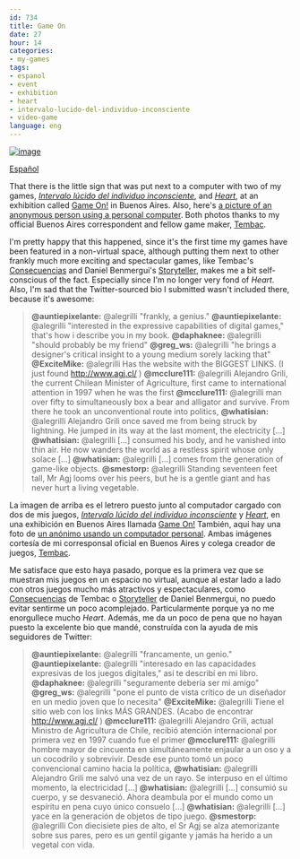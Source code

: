```yaml
---
id: 734
title: Game On
date: 27
hour: 14
categories:
- my-games
tags:
- espanol
- event
- exhibition
- heart
- intervalo-lucido-del-individuo-inconsciente
- video-game
language: eng
---
```


[![image](/files/2012/10-game-on/gameonplaquesmall.jpg "My games' plaque")](/files/2012/10-game-on/gameonplaque.jpg)

[Español](/2012/10/game-on/#language)

That there is the little sign that was put next to a computer with two of my games, [_Intervalo lúcido del individuo inconsciente_](//www.agj.cl/games/#game:intervalo), and [_Heart_](//www.agj.cl/games/#game:heart), at an exhibition called [Game On!](http://www.gameonxp.com/) in Buenos Aires. Also, here's [a picture of an anonymous person using a personal computer](/files/2012/10-game-on/gameonplayer.jpg). Both photos thanks to my official Buenos Aires correspondent and fellow game maker, [Tembac](http://tembac.com/).

I'm pretty happy that this happened, since it's the first time my games have been featured in a non-virtual space, although putting them next to other frankly much more exciting and spectacular games, like Tembac's [Consecuencias](http://tembac.com/2012/08/el-otro-castillo/) and Daniel Benmergui's [Storyteller](http://www.ludomancy.com/blog/storyteller-faq/), makes me a bit self-conscious of the fact. Especially since I'm no longer very fond of _Heart_. Also, I'm sad that the Twitter-sourced bio I submitted wasn't included there, because it's awesome:<!-- more -->

> **@auntiepixelante:** @alegrilli "frankly, a genius."
> **@auntiepixelante:** @alegrilli "interested in the expressive capabilities of digital games," that's how i describe you in my book.
> **@daphaknee:** @alegrilli "should probably be my friend"
> **@greg_ws:** @alegrilli "he brings a designer's critical insight to a young medium sorely lacking that"
> **@ExciteMike:** @alegrilli Has the website with the BIGGEST LINKS. (I just found http://www.agj.cl/ )
> **@mcclure111:** @alegrilli Alejandro Grili, the current Chilean Minister of Agriculture, first came to international attention in 1997 when he was the first
> **@mcclure111:** @alegrilli man over fifty to simultaneously box a bear and alligator and survive. From there he took an unconventional route into politics,
> **@whatisian:** @alegrilli Alejandro Grili once saved me from being struck by lightning. He jumped in its way at the last moment, the electricity [...]
> **@whatisian:** @alegrilli [...] consumed his body, and he vanished into thin air. He now wanders the world as a restless spirit whose only solace [...]
> **@whatisian:** @alegrilli [...] comes from the generation of game-like objects.
> **@smestorp:** @alegrilli Standing seventeen feet tall, Mr Agj looms over his peers, but he is a gentle giant and has never hurt a living vegetable.

<language-break />

La imagen de arriba es el letrero puesto junto al computador cargado con dos de mis juegos, [_Intervalo lúcido del individuo inconsciente_](//www.agj.cl/games/#game:intervalo) y [_Heart_](//www.agj.cl/games/#game:heart), en una exhibición en Buenos Aires llamada [Game On!](http://www.gameonxp.com/) También, aquí hay una foto de [un anónimo usando un computador personal](/files/2012/10-game-on/gameonplayer.jpg). Ambas imágenes cortesía de mi corresponsal oficial en Buenos Aires y colega creador de juegos, [Tembac](http://tembac.com/).

Me satisface que esto haya pasado, porque es la primera vez que se muestran mis juegos en un espacio no virtual, aunque al estar lado a lado con otros juegos mucho más atractivos y espectaculares, como [Consecuencias](http://tembac.com/2012/08/el-otro-castillo/) de Tembac o [Storyteller](http://www.ludomancy.com/blog/storyteller-faq/) de Daniel Benmergui, no puedo evitar sentirme un poco acomplejado. Particularmente porque ya no me enorgullece mucho _Heart_. Además, me da un poco de pena que no hayan puesto la excelente bio que mandé, construída con la ayuda de mis seguidores de Twitter:

> **@auntiepixelante:** @alegrilli "francamente, un genio."
> **@auntiepixelante:** @alegrilli "interesado en las capacidades expresivas de los juegos digitales," así te describí en mi libro.
> **@daphaknee:** @alegrilli "seguramente debería ser mi amigo"
> **@greg_ws:** @alegrilli "pone el punto de vista crítico de un diseñador en un medio joven que lo necesita"
> **@ExciteMike:** @alegrilli Tiene el sitio web con los links MÁS GRANDES. (Acabo de encontrar http://www.agj.cl/ )
> **@mcclure111:** @alegrilli Alejandro Grili, actual Ministro de Agricultura de Chile, recibió atención internacional por primera vez en 1997 cuando fue el primer
> **@mcclure111:** @alegrilli hombre mayor de cincuenta en simultáneamente enjaular a un oso y a un cocodrilo y sobrevivir. Desde ese punto tomó un poco convencional camino hacia la política,
> **@whatisian:** @alegrilli Alejandro Grili me salvó una vez de un rayo. Se interpuso en el último momento, la electricidad [...]
> **@whatisian:** @alegrilli [...] consumió su cuerpo, y se desvaneció. Ahora deambula por el mundo como un espíritu en pena cuyo único consuelo [...]
> **@whatisian:** @alegrilli [...] yace en la generación de objetos de tipo juego.
> **@smestorp:** @alegrilli Con diecisiete pies de alto, el Sr Agj se alza atemorizante sobre sus pares, pero es un gentil gigante y jamás ha herido a un vegetal con vida.

